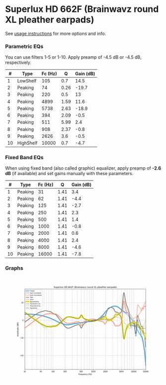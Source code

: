 # Superlux HD 662F (Brainwavz round XL pleather earpads)
See [usage instructions](https://github.com/jaakkopasanen/AutoEq#usage) for more options and info.

### Parametric EQs
You can use filters 1-5 or 1-10. Apply preamp of -4.5 dB or -4.5 dB, respectively.

|   # | Type      |   Fc (Hz) |    Q |   Gain (dB) |
|-----|-----------|-----------|------|-------------|
|   1 | LowShelf  |       105 | 0.7  |        14.5 |
|   2 | Peaking   |        74 | 0.26 |       -19.7 |
|   3 | Peaking   |       220 | 0.5  |        13   |
|   4 | Peaking   |      4899 | 1.59 |        11.6 |
|   5 | Peaking   |      5738 | 2.63 |       -18.9 |
|   6 | Peaking   |       394 | 2.09 |        -0.5 |
|   7 | Peaking   |       511 | 5.99 |         2.4 |
|   8 | Peaking   |       908 | 2.37 |        -0.8 |
|   9 | Peaking   |      2626 | 3.6  |        -0.5 |
|  10 | HighShelf |     10000 | 0.7  |        -4.7 |

### Fixed Band EQs
When using fixed band (also called graphic) equalizer, apply preamp of **-2.6 dB** (if available) and set gains manually with these parameters.

|   # | Type    |   Fc (Hz) |    Q |   Gain (dB) |
|-----|---------|-----------|------|-------------|
|   1 | Peaking |        31 | 1.41 |         3.4 |
|   2 | Peaking |        62 | 1.41 |        -4.4 |
|   3 | Peaking |       125 | 1.41 |        -2.7 |
|   4 | Peaking |       250 | 1.41 |         2.3 |
|   5 | Peaking |       500 | 1.41 |         1.4 |
|   6 | Peaking |      1000 | 1.41 |        -0.8 |
|   7 | Peaking |      2000 | 1.41 |         0.6 |
|   8 | Peaking |      4000 | 1.41 |         2.4 |
|   9 | Peaking |      8000 | 1.41 |        -4.6 |
|  10 | Peaking |     16000 | 1.41 |        -7.8 |

### Graphs
![](./Superlux%20HD%20662F%20(Brainwavz%20round%20XL%20pleather%20earpads).png)
